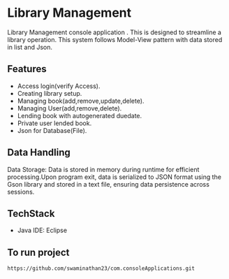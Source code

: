 
# Library Management

Library Management console application .
This is designed to streamline a library operation. This system follows Model-View pattern with data stored in list and Json.

## Features

- Access login(verify Access).
- Creating library setup.
- Managing book(add,remove,update,delete).
- Managing User(add,remove,delete).
- Lending book with autogenerated duedate.
- Private user lended book.
- Json for Database(File).


## Data Handling
Data Storage: Data is stored in memory during runtime for efficient processing.Upon program exit, data is serialized to JSON format using the Gson library and stored in a text file, ensuring data persistence across sessions.
## TechStack
- Java
IDE: Eclipse
## To run project
```
https://github.com/swaminathan23/com.consoleApplications.git
```
